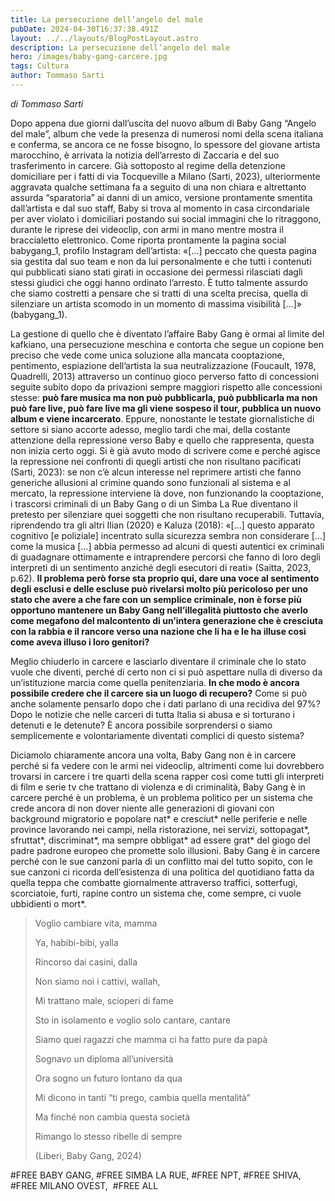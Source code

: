```yaml
---
title: La persecuzione dell’angelo del male
pubDate: 2024-04-30T16:37:38.491Z
layout: ../../layouts/BlogPostLayout.astro
description: La persecuzione dell’angelo del male
hero: /images/baby-gang-carcere.jpg
tags: Cultura
author: Tommaso Sarti
---
```

*di Tommaso Sarti*

Dopo appena due giorni dall’uscita del nuovo album di Baby Gang “Angelo del male”, album che vede la presenza di numerosi nomi della scena italiana e conferma, se ancora ce ne fosse bisogno, lo spessore del giovane artista marocchino, è arrivata la notizia dell’arresto di Zaccaria e del suo trasferimento in carcere. Già sottoposto al regime della detenzione domiciliare per i fatti di via Tocqueville a Milano (Sarti, 2023), ulteriormente aggravata qualche settimana fa a seguito di una non chiara e altrettanto assurda “sparatoria” ai danni di un amico, versione prontamente smentita dall’artista e dal suo staff, Baby si trova al momento in casa circondariale per aver violato i domiciliari postando sui social immagini che lo ritraggono, durante le riprese dei videoclip, con armi in mano mentre mostra il braccialetto elettronico. Come riporta prontamente la pagina social babygang_1, profilo Instagram dell’artista: «\[…] peccato che questa pagina sia gestita dal suo team e non da lui personalmente e che tutti i contenuti qui pubblicati siano stati girati in occasione dei permessi rilasciati dagli stessi giudici che oggi hanno ordinato l’arresto. È tutto talmente assurdo che siamo costretti a pensare che si tratti di una scelta precisa, quella di silenziare un artista scomodo in un momento di massima visibilità \[…]» (babygang_1). 

La gestione di quello che è diventato l’affaire Baby Gang è ormai al limite del kafkiano, una persecuzione meschina e contorta che segue un copione ben preciso che vede come unica soluzione alla mancata cooptazione, pentimento, espiazione dell’artista la sua neutralizzazione (Foucault, 1978, Quadrelli, 2013) attraverso un continuo gioco perverso fatto di concessioni seguite subito dopo da privazioni sempre maggiori rispetto alle concessioni stesse: **può fare musica ma non può pubblicarla, può pubblicarla ma non può fare live, può fare live ma gli viene sospeso il tour, pubblica un nuovo album e viene incarcerato**. Eppure, nonostante le testate giornalistiche di settore si siano accorte adesso, meglio tardi che mai, della costante attenzione della repressione verso Baby e quello che rappresenta, questa non inizia certo oggi. Si è già avuto modo di scrivere come e perché agisce la repressione nei confronti di quegli artisti che non risultano pacificati (Sarti, 2023): se non c’è alcun interesse nel reprimere artisti che fanno generiche allusioni al crimine quando sono funzionali al sistema e al mercato, la repressione interviene là dove, non funzionando la cooptazione, i trascorsi criminali di un Baby Gang o di un Simba La Rue diventano il pretesto per silenziare quei soggetti che non risultano recuperabili. Tuttavia, riprendendo tra gli altri Ilian (2020) e Kaluza (2018): «\[…] questo apparato cognitivo \[e poliziale] incentrato sulla sicurezza sembra non considerare \[…] come la musica \[…] abbia permesso ad alcuni di questi autentici ex criminali di guadagnare ottimamente e intraprendere percorsi che fanno di loro degli interpreti di un sentimento anziché degli esecutori di reati» (Saitta, 2023, p.62). **Il problema però forse sta proprio qui, dare una voce al sentimento degli esclusi e delle escluse può rivelarsi molto più pericoloso per uno stato che avere a che fare con un semplice criminale, non è forse più opportuno mantenere un Baby Gang nell’illegalità piuttosto che averlo come megafono del malcontento di un’intera generazione che è cresciuta con la rabbia e il rancore verso una nazione che li ha e le ha illuse così come aveva illuso i loro genitori?** 

Meglio chiuderlo in carcere e lasciarlo diventare il criminale che lo stato vuole che diventi, perché di certo non ci si può aspettare nulla di diverso da un’istituzione marcia come quella penitenziaria. **In che modo è ancora possibile credere che il carcere sia un luogo di recupero?** Come si può anche solamente pensarlo dopo che i dati parlano di una recidiva del 97%? Dopo le notizie che nelle carceri di tutta Italia si abusa e si torturano i detenuti e le detenute? È ancora possibile sorprendersi o siamo semplicemente e volontariamente diventati complici di questo sistema? 

Diciamolo chiaramente ancora una volta, Baby Gang non è in carcere perché si fa vedere con le armi nei videoclip, altrimenti come lui dovrebbero trovarsi in carcere i tre quarti della scena rapper così come tutti gli interpreti di film e serie tv che trattano di violenza e di criminalità, Baby Gang è in carcere perché è un problema, è un problema politico per un sistema che crede ancora di non dover niente alle generazioni di giovani con background migratorio e popolare nat\* e cresciut\* nelle periferie e nelle province lavorando nei campi, nella ristorazione, nei servizi, sottopagat\*, sfruttat\*, discriminat\*, ma sempre obbligat\* ad essere grat\* del giogo del padre padrone europeo che promette solo illusioni. Baby Gang è in carcere perché con le sue canzoni parla di un conflitto mai del tutto sopito, con le sue canzoni ci ricorda dell’esistenza di una politica del quotidiano fatta da quella teppa che combatte giornalmente attraverso traffici, sotterfugi, scorciatoie, furti, rapine contro un sistema che, come sempre, ci vuole ubbidienti o mort\*.  

> Voglio cambiare vita, mamma
>
> Ya, habibi-bibi, yalla
>
> Rincorso dai casini, dalla
>
> Non siamo noi i cattivi, wallah, 
>
> Mi trattano male, scioperi di fame
>
> Sto in isolamento e voglio solo cantare, cantare
>
> Siamo quei ragazzi che mamma ci ha fatto pure da papà
>
> Sognavo un diploma all’università
>
> Ora sogno un futuro lontano da qua 
>
> Mi dicono in tanti “ti prego, cambia quella mentalità”
>
> Ma finché non cambia questa società
>
> Rimango lo stesso ribelle di sempre
>
> (Liberi, Baby Gang, 2024) 

\#FREE BABY GANG, #FREE SIMBA LA RUE, #FREE NPT, #FREE SHIVA, #FREE MILANO OVEST,  #FREE ALL